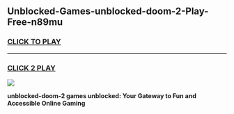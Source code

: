 
## Unblocked-Games-unblocked-doom-2-Play-Free-n89mu
<h3>
<a href="https://premium76.site?title=unblocked-doom-2&ref=12A">CLICK TO PLAY</a></h3>
<hr>

<h3>
<a href="https://premium76.site?title=unblocked-doom-2&ref=12A">CLICK 2 PLAY</a>
  
</h3>

<a href="https://premium76.site?title=unblocked-doom-2&ref=12A"><img src="https://clearcache.store/games.png"></a>


**unblocked-doom-2 games unblocked: Your Gateway to Fun and Accessible Online Gaming**
